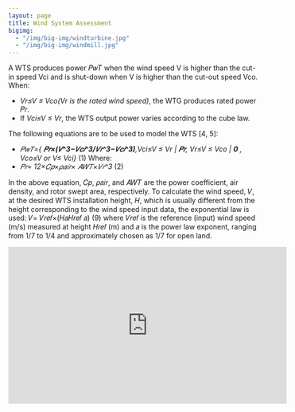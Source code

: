 ```yaml
---
layout: page
title: Wind System Assessment
bigimg:
  - "/img/big-img/windturbine.jpg"
  - "/img/big-img/windmill.jpg"
---
```


A WTS produces power 𝑃𝑤𝑇 when the wind speed V is higher than the cut-in speed Vci and is shut-down when V is higher than the cut-out speed Vco. When:
- *Vr≤V ≤ Vco(Vr is the rated wind speed)*, the WTG produces rated power 𝑃𝑟.
- If *Vci≤V ≤ Vr*, the WTS output power varies according to the cube law.

The following equations are to be used to model the WTS [4, 5]:
- *𝑃𝑤𝑇={ **𝑃𝑟×(𝑉^3−𝑉𝑐𝑖^3/𝑉𝑟^3−𝑉𝑐𝑖^3)**,Vci≤V ≤ Vr | **𝑃𝑟**, Vr≤V ≤ Vco | **0** , Vco≤V or V≤ Vci}*    (1)
Where:
- *𝑃𝑟= 12×𝐶𝑝×𝜌𝑎𝑖𝑟× 𝐴𝑊𝑇×𝑉𝑟^3*    (2)
  
In the above equation, 𝐶𝑝, 𝜌𝑎𝑖𝑟, and 𝐴𝑊𝑇 are the power coefficient, air density, and rotor swept area, respectively. To calculate the wind speed, 𝑉, at the desired WTS installation height, 𝐻, which is usually different from the height corresponding to the wind speed input data, the exponential law is used: 𝑉= 𝑉𝑟𝑒𝑓×(𝐻𝑎𝐻𝑟𝑒𝑓 𝑎) (9)
where 𝑉𝑟𝑒𝑓 is the reference (input) wind speed (m/s) measured at height 𝐻𝑟𝑒𝑓 (m) and 𝑎 is the power law exponent, ranging from 1/7 to 1/4 and approximately chosen as 1/7 for open land.
<iframe width="560" height="315" src="https://www.youtube-nocookie.com/embed/o8vJvbIaOdE" frameborder="0" allow="accelerometer; autoplay; clipboard-write; encrypted-media; gyroscope; picture-in-picture" allowfullscreen></iframe>
